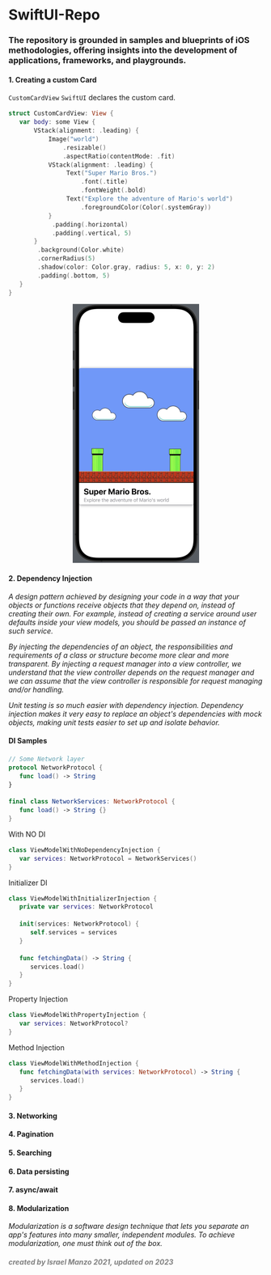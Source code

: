 # SwiftUI-Repo

### The repository is grounded in samples and blueprints of iOS methodologies, offering insights into the development of applications, frameworks, and playgrounds.

#### 1. Creating a custom Card

   ```CustomCardView``` ```SwiftUI``` declares the custom card.
   ```swift
   struct CustomCardView: View {
      var body: some View {
          VStack(alignment: .leading) {
              Image("world")
                  .resizable()
                  .aspectRatio(contentMode: .fit)
              VStack(alignment: .leading) {
                   Text("Super Mario Bros.")
                       .font(.title)
                       .fontWeight(.bold)
                   Text("Explore the adventure of Mario's world")
                       .foregroundColor(Color(.systemGray))
              }
               .padding(.horizontal)
               .padding(.vertical, 5)
          }
           .background(Color.white)
           .cornerRadius(5)
           .shadow(color: Color.gray, radius: 5, x: 0, y: 2)
           .padding(.bottom, 5)
      }
   }
```

<p align="center">
 <img src="/img/Mario-bros.png" width="250">
</p>

#### 2. Dependency Injection

   _A design pattern achieved by designing your code in a way that your objects or functions receive objects that they depend on, instead of creating their own. For example, instead of creating a service around user defaults inside your view models, you should be passed an instance of such service._

   _By injecting the dependencies of an object, the responsibilities and requirements of a class or structure become more clear and more transparent. By injecting a request manager into a view controller, we understand that the view controller depends on the request manager and we can assume that the view controller is responsible for request managing and/or handling._

   _Unit testing is so much easier with dependency injection. Dependency injection makes it very easy to replace an object's dependencies with mock objects, making unit tests easier to set up and isolate behavior._

#### DI Samples

```swift
// Some Network layer
protocol NetworkProtocol {
   func load() -> String
}

final class NetworkServices: NetworkProtocol {
   func load() -> String {}
}

```
With NO DI

```swift
class ViewModelWithNoDependencyInjection {
   var services: NetworkProtocol = NetworkServices()
}
```

Initializer DI

```swift
class ViewModelWithInitializerInjection {
   private var services: NetworkProtocol
   
   init(services: NetworkProtocol) {
      self.services = services
   }

   func fetchingData() -> String {
      services.load()
   }
}
```

Property Injection

```swift
class ViewModelWithPropertyInjection {
   var services: NetworkProtocol?
}
```
Method Injection

```swift
class ViewModelWithMethodInjection {
   func fetchingData(with services: NetworkProtocol) -> String {
      services.load()
   }
}
```


#### 3. Networking

#### 4. Pagination


#### 5. Searching

#### 6. Data persisting

#### 7. async/await

#### 8. Modularization

   _Modularization is a software design technique that lets you separate an app's features into many smaller, independent modules. To achieve modularization, one must think out of the box._


<h5 style="color:gray;" >created by Israel Manzo 2021, updated on 2023</h5>
